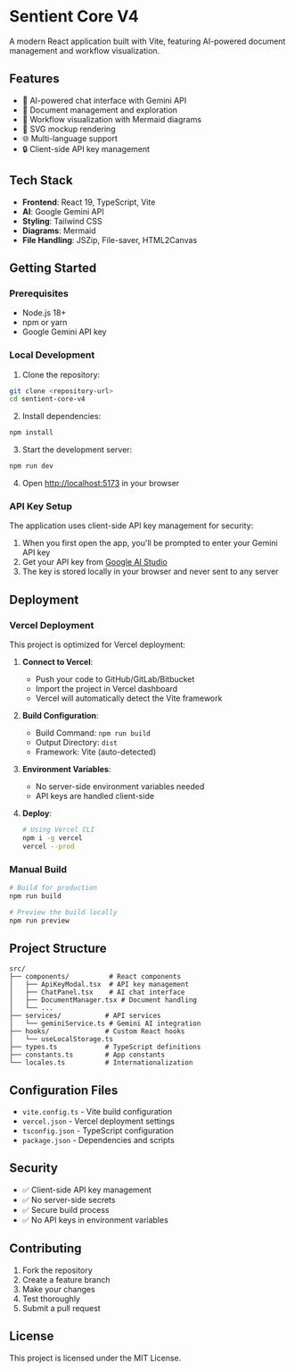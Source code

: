 # Sentient Core V4

A modern React application built with Vite, featuring AI-powered document management and workflow visualization.

## Features

- 🤖 AI-powered chat interface with Gemini API
- 📄 Document management and exploration
- 🔄 Workflow visualization with Mermaid diagrams
- 🎨 SVG mockup rendering
- 🌐 Multi-language support
- 🔒 Client-side API key management

## Tech Stack

- **Frontend**: React 19, TypeScript, Vite
- **AI**: Google Gemini API
- **Styling**: Tailwind CSS
- **Diagrams**: Mermaid
- **File Handling**: JSZip, File-saver, HTML2Canvas

## Getting Started

### Prerequisites

- Node.js 18+ 
- npm or yarn
- Google Gemini API key

### Local Development

1. Clone the repository:
```bash
git clone <repository-url>
cd sentient-core-v4
```

2. Install dependencies:
```bash
npm install
```

3. Start the development server:
```bash
npm run dev
```

4. Open [http://localhost:5173](http://localhost:5173) in your browser

### API Key Setup

The application uses client-side API key management for security:

1. When you first open the app, you'll be prompted to enter your Gemini API key
2. Get your API key from [Google AI Studio](https://aistudio.google.com/app/apikey)
3. The key is stored locally in your browser and never sent to any server

## Deployment

### Vercel Deployment

This project is optimized for Vercel deployment:

1. **Connect to Vercel**:
   - Push your code to GitHub/GitLab/Bitbucket
   - Import the project in Vercel dashboard
   - Vercel will automatically detect the Vite framework

2. **Build Configuration**:
   - Build Command: `npm run build`
   - Output Directory: `dist`
   - Framework: Vite (auto-detected)

3. **Environment Variables**:
   - No server-side environment variables needed
   - API keys are handled client-side

4. **Deploy**:
   ```bash
   # Using Vercel CLI
   npm i -g vercel
   vercel --prod
   ```

### Manual Build

```bash
# Build for production
npm run build

# Preview the build locally
npm run preview
```

## Project Structure

```
src/
├── components/          # React components
│   ├── ApiKeyModal.tsx  # API key management
│   ├── ChatPanel.tsx    # AI chat interface
│   ├── DocumentManager.tsx # Document handling
│   └── ...
├── services/           # API services
│   └── geminiService.ts # Gemini AI integration
├── hooks/              # Custom React hooks
│   └── useLocalStorage.ts
├── types.ts            # TypeScript definitions
├── constants.ts        # App constants
└── locales.ts          # Internationalization

```

## Configuration Files

- `vite.config.ts` - Vite build configuration
- `vercel.json` - Vercel deployment settings
- `tsconfig.json` - TypeScript configuration
- `package.json` - Dependencies and scripts

## Security

- ✅ Client-side API key management
- ✅ No server-side secrets
- ✅ Secure build process
- ✅ No API keys in environment variables

## Contributing

1. Fork the repository
2. Create a feature branch
3. Make your changes
4. Test thoroughly
5. Submit a pull request

## License

This project is licensed under the MIT License.
